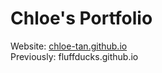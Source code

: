 # Chloe's Portfolio 

Website: <a href="https://chloe-tan.github.io" target="_blank">chloe-tan.github.io</a>
<br />
Previously: fluffducks.github.io
